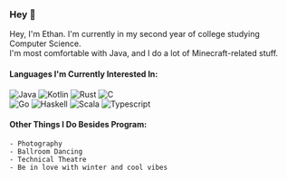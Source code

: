### Hey 👋

Hey, I'm Ethan. I'm currently in my second year of college studying Computer Science.<br>
I'm most comfortable with Java, and I do a lot of Minecraft-related stuff.

#### Languages I'm Currently Interested In:
![Java](https://img.shields.io/badge/-Java-485063?logo=java&style=for-the-badge&logoColor=white&labelColor=0047AB)
![Kotlin](https://img.shields.io/badge/-Kotlin-485063?logo=kotlin&style=for-the-badge&logoColor=white&labelColor=0047AB)
![Rust](https://img.shields.io/badge/-Rust-485063?logo=rust&style=for-the-badge&logoColor=white&labelColor=0047AB)
![C](https://img.shields.io/badge/-C-485063?logo=C&style=for-the-badge&logoColor=white&labelColor=0047AB)
<br>
![Go](https://img.shields.io/badge/-Go-485063?logo=go&style=for-the-badge&logoColor=white&labelColor=0047AB)
![Haskell](https://img.shields.io/badge/-Haskell-485063?logo=haskell&style=for-the-badge&logoColor=white&labelColor=0047AB)
![Scala](https://img.shields.io/badge/-Scala-485063?logo=Scala&style=for-the-badge&logoColor=white&labelColor=0047AB)
![Typescript](https://img.shields.io/badge/-TypeScript-485063?logo=typescript&style=for-the-badge&logoColor=white&labelColor=0047AB)
<br>

#### Other Things I Do Besides Program:
    - Photography
    - Ballroom Dancing
    - Technical Theatre
    - Be in love with winter and cool vibes
